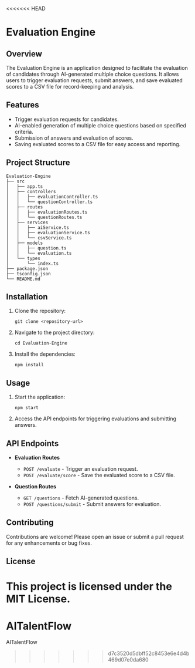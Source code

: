<<<<<<< HEAD
# Evaluation Engine

## Overview
The Evaluation Engine is an application designed to facilitate the evaluation of candidates through AI-generated multiple choice questions. It allows users to trigger evaluation requests, submit answers, and save evaluated scores to a CSV file for record-keeping and analysis.

## Features
- Trigger evaluation requests for candidates.
- AI-enabled generation of multiple choice questions based on specified criteria.
- Submission of answers and evaluation of scores.
- Saving evaluated scores to a CSV file for easy access and reporting.

## Project Structure
```
Evaluation-Engine
├── src
│   ├── app.ts
│   ├── controllers
│   │   ├── evaluationController.ts
│   │   └── questionController.ts
│   ├── routes
│   │   ├── evaluationRoutes.ts
│   │   └── questionRoutes.ts
│   ├── services
│   │   ├── aiService.ts
│   │   ├── evaluationService.ts
│   │   └── csvService.ts
│   ├── models
│   │   ├── question.ts
│   │   └── evaluation.ts
│   └── types
│       └── index.ts
├── package.json
├── tsconfig.json
└── README.md
```

## Installation
1. Clone the repository:
   ```
   git clone <repository-url>
   ```
2. Navigate to the project directory:
   ```
   cd Evaluation-Engine
   ```
3. Install the dependencies:
   ```
   npm install
   ```

## Usage
1. Start the application:
   ```
   npm start
   ```
2. Access the API endpoints for triggering evaluations and submitting answers.

## API Endpoints
- **Evaluation Routes**
  - `POST /evaluate` - Trigger an evaluation request.
  - `POST /evaluate/score` - Save the evaluated score to a CSV file.

- **Question Routes**
  - `GET /questions` - Fetch AI-generated questions.
  - `POST /questions/submit` - Submit answers for evaluation.

## Contributing
Contributions are welcome! Please open an issue or submit a pull request for any enhancements or bug fixes.

## License
This project is licensed under the MIT License.
=======
# AITalentFlow
AITalentFlow
>>>>>>> d7c3520d5dbff52c8453e6e4d4b469d07e0da680
